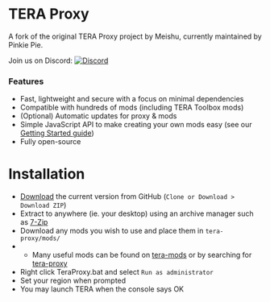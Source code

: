 # TERA Proxy
A fork of the original TERA Proxy project by Meishu, currently maintained by Pinkie Pie.

Join us on Discord: [![Discord](https://discordapp.com/api/guilds/281311998765957121/widget.png)](https://discord.gg/RR9zf85)

### Features
* Fast, lightweight and secure with a focus on minimal dependencies
* Compatible with hundreds of mods (including TERA Toolbox mods)
* (Optional) Automatic updates for proxy & mods
* Simple JavaScript API to make creating your own mods easy (see our [Getting Started guide](doc/getting-started.md))
* Fully open-source

# Installation
* [Download](https://github.com/tera-proxy/tera-proxy/archive/master.zip) the current version from GitHub (`Clone or Download > Download ZIP`)
* Extract to anywhere (ie. your desktop) using an archive manager such as [7-Zip](https://sourceforge.net/projects/sevenzip/files/latest/download)
* Download any mods you wish to use and place them in `tera-proxy/mods/`
* * Many useful mods can be found on [tera-mods](https://github.com/tera-mods) or by searching for [tera-proxy](https://github.com/search?q=tera-proxy)
* Right click TeraProxy.bat and select `Run as administrator`
* Set your region when prompted
* You may launch TERA when the console says OK